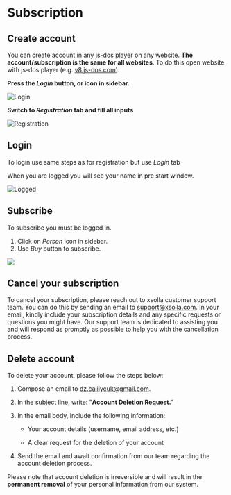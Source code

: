 # Subscription

## Create account

You can create account in any js-dos player on any website. **The account/subscription is the same for all websites**.
To do this open website with js-dos player (e.g. [v8.js-dos.com](https://v8.js-dos.com)).

**Press the _Login_ button, or icon in sidebar.**

![Login](login.jpg)

**Switch to _Registration_ tab and fill all inputs**

![Registration](registration.jpg)

## Login

To login use same steps as for registration but use _Login_ tab

When you are logged you will see your name in pre start window.

![Logged](logged.jpg)

## Subscribe

To subscribe you must be logged in. 

1. Click on _Person_ icon in sidebar.
2. Use _Buy_ button to subscribe.

![](buy-button.jpg)


## Cancel your subscription

To cancel your subscription, please reach out to xsolla customer support team. You can do this by sending an email to [support@xsolla.com](mailto:support@xsolla.com). 
In your email, kindly include your subscription details and any specific requests or questions you might have. 
Our support team is dedicated to assisting you and will respond as promptly as possible to help you with the cancellation process.

## Delete account

To delete your account, please follow the steps below:

1. Compose an email to [dz.caiiiycuk@gmail.com](mailto:dz.caiiiycuk@gmail.com).

2. In the subject line, write: "**Account Deletion Request.**"

3. In the email body, include the following information:

   * Your account details (username, email address, etc.)

   * A clear request for the deletion of your account

4. Send the email and await confirmation from our team regarding the account deletion process.

Please note that account deletion is irreversible and will result in the **permanent removal** of your personal information from our system.
